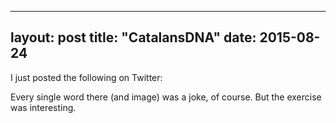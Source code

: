 
---
layout: post
title: "CatalansDNA"
date: 2015-08-24
---

I just posted the following on Twitter:



Every single word there (and image) was a joke, of course. But the exercise was interesting.
